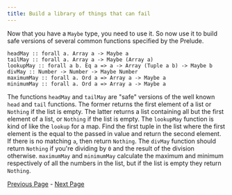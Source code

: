 ```yaml
---
title: Build a library of things that can fail
---
```


Now that you have a `Maybe` type, you need to use it.  So now use it to build
safe versions of several common functions specified by the Prelude.

    headMay :: forall a. Array a -> Maybe a
    tailMay :: forall a. Array a -> Maybe (Array a)
    lookupMay :: forall a b. Eq a => a -> Array (Tuple a b) -> Maybe b
    divMay :: Number -> Number -> Maybe Number
    maximumMay :: forall a. Ord a => Array a -> Maybe a
    minimumMay :: forall a. Ord a => Array a -> Maybe a

The functions `headMay` and `tailMay` are "safe" versions of the well known `head` and
`tail` functions. The former returns the first element of a list or `Nothing` if the
list is empty. The latter returns a list containing all but the first element of
a list, or `Nothing` if the list is empty. The `lookupMay` function is kind of like
the `lookup` for a map. Find the first tuple in the list where the first element
is the equal to the passed in value and return the second element. If there is
no matching `a`, then return `Nothing`. The `divMay` function should return `Nothing`
if you're dividing by `0` and the result of the division otherwise. `maximumMay`
and `minimumMay` calculate the maximum and minimum respectively of all the numbers
in the list, but if the list is empty they return `Nothing`.

[Previous Page](ex2-1.html) - [Next Page](ex2-3.html)
